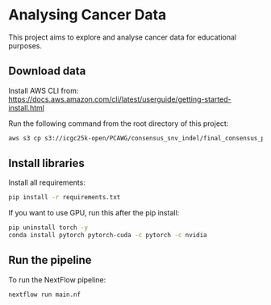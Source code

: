 # Analysing Cancer Data

This project aims to explore and analyse cancer data for educational purposes.

## Download data

Install AWS CLI from: https://docs.aws.amazon.com/cli/latest/userguide/getting-started-install.html

Run the following command from the root directory of this project:

```bash
aws s3 cp s3://icgc25k-open/PCAWG/consensus_snv_indel/final_consensus_passonly.snv_mnv_indel.icgc.public.maf.gz data --endpoint-url https://object.genomeinformatics.org --no-sign-request
```

## Install libraries

Install all requirements:

```bash
pip install -r requirements.txt
```

If you want to use GPU, run this after the pip install:

```bash
pip uninstall torch -y
conda install pytorch pytorch-cuda -c pytorch -c nvidia
```

## Run the pipeline

To run the NextFlow pipeline:

```bash
nextflow run main.nf
```